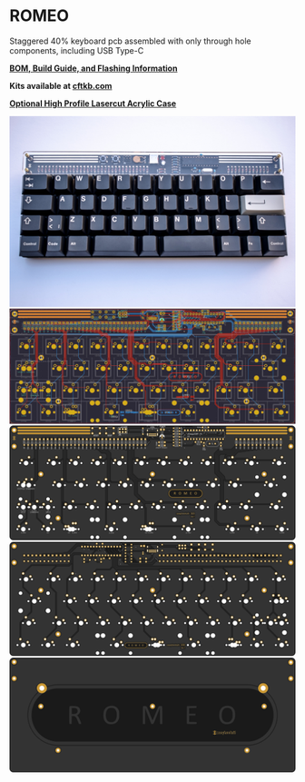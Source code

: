# ROMEO
 Staggered 40% keyboard pcb assembled with only through hole components, including USB Type-C

**[BOM, Build Guide, and Flashing Information](./doc)**

**Kits available at [cftkb.com](https://www.cftkb.com)**

**[Optional High Profile Lasercut Acrylic Case](./case)**

![romeo](./doc/images/romeo.jpg)
![](./doc/images/romeo-kicad.JPG)
![](./doc/images/pcb-top.svg)
![](./doc/images/pcb-bottom.svg)
![](./doc/images/bottom.svg)